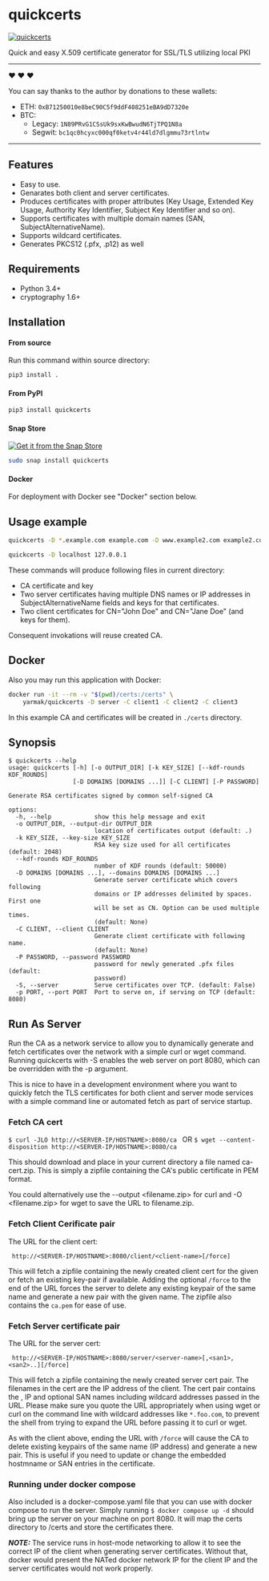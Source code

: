 # quickcerts

[![quickcerts](https://snapcraft.io//quickcerts/badge.svg)](https://snapcraft.io/quickcerts)

Quick and easy X.509 certificate generator for SSL/TLS utilizing local PKI

---

:heart: :heart: :heart:

You can say thanks to the author by donations to these wallets:

- ETH: `0xB71250010e8beC90C5f9ddF408251eBA9dD7320e`
- BTC:
  - Legacy: `1N89PRvG1CSsUk9sxKwBwudN6TjTPQ1N8a`
  - Segwit: `bc1qc0hcyxc000qf0ketv4r44ld7dlgmmu73rtlntw`

---

## Features

* Easy to use.
* Genarates both client and server certificates.
* Produces certificates with proper attributes (Key Usage, Extended Key Usage, Authority Key Identifier, Subject Key Identifier and so on).
* Supports certificates with multiple domain names (SAN, SubjectAlternativeName).
* Supports wildcard certificates.
* Generates PKCS12 (.pfx, .p12) as well

## Requirements

* Python 3.4+
* cryptography 1.6+

## Installation

#### From source

Run this command within source directory:

```sh
pip3 install .
```

#### From PyPI

```sh
pip3 install quickcerts
```

#### Snap Store

[![Get it from the Snap Store](https://snapcraft.io/static/images/badges/en/snap-store-black.svg)](https://snapcraft.io/quickcerts)

```sh
sudo snap install quickcerts
```

#### Docker

For deployment with Docker see "Docker" section below.

## Usage example

```bash
quickcerts -D *.example.com example.com -D www.example2.com example2.com mx.example2.com -C "John Doe" -C "Jane Doe"
```

```bash
quickcerts -D localhost 127.0.0.1
```

These commands will produce following files in current directory:
* CA certificate and key
* Two server certificates having multiple DNS names or IP addresses in SubjectAlternativeName fields and keys for that certificates.
* Two client certificates for CN="John Doe" and CN="Jane Doe" (and keys for them).

Consequent invokations will reuse created CA.

## Docker

Also you may run this application with Docker:

```sh
docker run -it --rm -v "$(pwd)/certs:/certs" \
    yarmak/quickcerts -D server -C client1 -C client2 -C client3
```

In this example CA and certificates will be created in `./certs` directory.

## Synopsis

```
$ quickcerts --help
usage: quickcerts [-h] [-o OUTPUT_DIR] [-k KEY_SIZE] [--kdf-rounds KDF_ROUNDS]
                  [-D DOMAINS [DOMAINS ...]] [-C CLIENT] [-P PASSWORD]

Generate RSA certificates signed by common self-signed CA

options:
  -h, --help            show this help message and exit
  -o OUTPUT_DIR, --output-dir OUTPUT_DIR
                        location of certificates output (default: .)
  -k KEY_SIZE, --key-size KEY_SIZE
                        RSA key size used for all certificates (default: 2048)
  --kdf-rounds KDF_ROUNDS
                        number of KDF rounds (default: 50000)
  -D DOMAINS [DOMAINS ...], --domains DOMAINS [DOMAINS ...]
                        Generate server certificate which covers following
                        domains or IP addresses delimited by spaces. First one
                        will be set as CN. Option can be used multiple times.
                        (default: None)
  -C CLIENT, --client CLIENT
                        Generate client certificate with following name.
                        (default: None)
  -P PASSWORD, --password PASSWORD
                        password for newly generated .pfx files (default:
                        password)
  -S, --server          Serve certificates over TCP. (default: False)
  -p PORT, --port PORT  Port to serve on, if serving on TCP (default: 8080)
```

## Run As Server
Run the CA as a network service to allow you to dynamically generate and fetch 
certificates over the network with a simple curl or wget command. 
Running quickcerts with -S enables the web server on port 8080, which can be overridden 
with the -p argument.

This is nice to have in a development environment where you want to quickly fetch the TLS 
certificates for both client and server mode services with a simple command line or automated fetch 
as part of service startup.

### Fetch CA cert

```$ curl -JLO http://<SERVER-IP/HOSTNAME>:8080/ca ```
OR 
```$ wget --content-disposition http://<SERVER-IP/HOSTNAME>:8080/ca ```

This should download and place in your current directory a file named ca-cert.zip. This is simply a 
zipfile containing the CA's public certificate in PEM format.

You could alternatively use the --output <filename.zip> for curl and -O <filename.zip> for wget to save the
URL to filename.zip.

### Fetch Client Cerificate pair

The URL for the client cert:

``` http://<SERVER-IP/HOSTNAME>:8080/client/<client-name>[/force]```

This will fetch a zipfile containing the newly created client cert for the given <client-name> or fetch 
an existing key-pair if available.  Adding the optional ```/force``` to the end of the URL forces the server 
to delete any existing keypair of the same name and generate a new pair with the given name.
The zipfile also contains the ```ca.pem``` for ease of use.

### Fetch Server certificate pair

The URL for the server cert:

``` http://<SERVER-IP/HOSTNAME>:8080/server/<server-name>[,<san1>,<san2>..][/force]```

This will fetch a zipfile containing the newly created server cert pair. The filenames in the cert are the IP 
address of the client. The cert pair contains the <server-name>, IP and optional SAN names including wildcard 
addresses passed in the URL. Please make sure you quote the URL appropriately when using wget or curl on the 
command line with wildcard addresses like ```*.foo.com```, to prevent the shell from trying to expand the URL 
before passing it to curl or wget.

As with the client above, ending the URL with ```/force``` will cause the CA to delete existing keypairs of the same
name (IP address) and generate a new pair. This is useful if you need to update or change the embedded hostmname 
or SAN entries in the certificate.

### Running under docker compose
Also included is a docker-compose.yaml file that you can use with docker compose to run the server. Simply running
```$ docker compose up -d``` should bring up the server on your machine on port 8080. It will map the certs directory 
to /certs and store the certificates there.

***NOTE:*** The service runs in host-mode networking to allow it to see the correct IP of the client when generating
server certificates. Without that, docker would present the NATed docker network IP for the client IP and the server
certificates would not work properly.


 